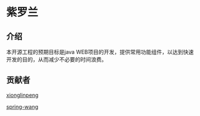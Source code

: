 # 紫罗兰

## 介绍
本开源工程的预期目标是java WEB项目的开发，提供常用功能组件，以达到快速开发的目的，从而减少不必要的时间浪费。

## 贡献者
[xionglinpeng]()

[spring-wang]()